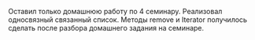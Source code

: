 Оставил только домашнюю работу по 4 семинару. 
Реализовал односвязный связанный список.
Методы remove и Iterator получилось сделать после разбора 
домашнего задания на семинаре.

